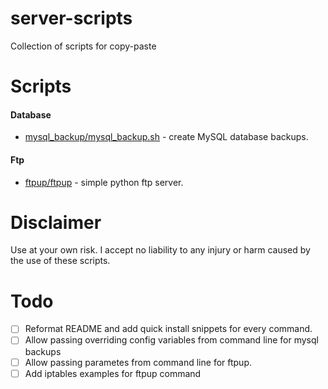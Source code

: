 # server-scripts

Collection of scripts for copy-paste


# Scripts

#### Database
- [mysql_backup/mysql_backup.sh](mysql_backup/mysql_backup.sh) - create MySQL database backups.

#### Ftp
- [ftpup/ftpup](ftpup/ftpup) - simple python ftp server.



# Disclaimer

Use at your own risk. I accept no liability to any injury or harm caused by the use of these scripts.

# Todo

- [ ] Reformat README and add quick install snippets for every command.
- [ ] Allow passing overriding config variables from command line for mysql backups
- [ ] Allow passing parametes from command line for ftpup. 
- [ ] Add iptables examples for ftpup command
